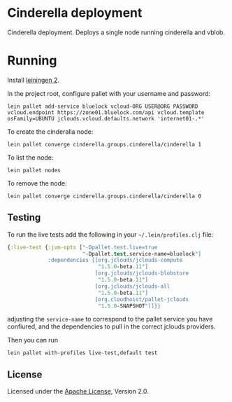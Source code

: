 # Cinderella deployment

Cinderella deployment. Deploys a single node running cinderella and vblob.

# Running

Install [leiningen 2](https://github.com/technomancy/leiningen).

In the project root, configure pallet with your username and password:

```
lein pallet add-service bluelock vcloud-ORG USER@ORG PASSWORD vcloud.endpoint https://zone01.bluelock.com/api vcloud.template osFamily=UBUNTU jclouds.vcloud.defaults.network 'internet01-.*'

```

To create the cinderalla node:

```
lein pallet converge cinderella.groups.cinderella/cinderella 1
```

To list the node:

```
lein pallet nodes
```

To remove the node:

```
lein pallet converge cinderella.groups.cinderella/cinderella 0
```

## Testing

To run the live tests add the following in your `~/.lein/profiles.clj` file:

```clj
{:live-test {:jvm-opts ["-Dpallet.test.live=true
                        "-Dpallet.test.service-name=bluelock"]
             :dependencies [[org.jclouds/jclouds-compute
                             "1.5.0-beta.11"]
                            [org.jclouds/jclouds-blobstore
                             "1.5.0-beta.11"]
                            [org.jclouds/jclouds-all
                             "1.5.0-beta.11"]
                            [org.cloudhoist/pallet-jclouds
                             "1.5.0-SNAPSHOT"]]}}
```

adjusting the `service-name` to correspond to the pallet service you have
confiured, and the dependencies to pull in the correct jclouds providers.

Then you can run

    lein pallet with-profiles live-test,default test

## License

Licensed under the
[Apache License](http://www.apache.org/licenses/LICENSE-2.0.html), Version 2.0.
